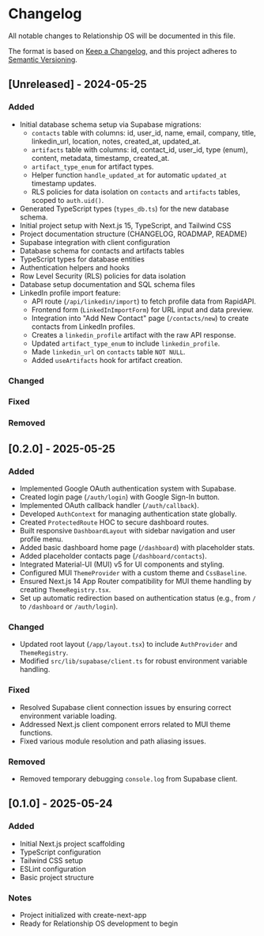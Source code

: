 # Changelog

All notable changes to Relationship OS will be documented in this file.

The format is based on [Keep a Changelog](https://keepachangelog.com/en/1.0.0/),
and this project adheres to [Semantic Versioning](https://semver.org/spec/v2.0.0.html).

## [Unreleased] - 2024-05-25

### Added
- Initial database schema setup via Supabase migrations:
  - `contacts` table with columns: id, user_id, name, email, company, title, linkedin_url, location, notes, created_at, updated_at.
  - `artifacts` table with columns: id, contact_id, user_id, type (enum), content, metadata, timestamp, created_at.
  - `artifact_type_enum` for artifact types.
  - Helper function `handle_updated_at` for automatic `updated_at` timestamp updates.
  - RLS policies for data isolation on `contacts` and `artifacts` tables, scoped to `auth.uid()`.
- Generated TypeScript types (`types_db.ts`) for the new database schema.
- Initial project setup with Next.js 15, TypeScript, and Tailwind CSS
- Project documentation structure (CHANGELOG, ROADMAP, README)
- Supabase integration with client configuration
- Database schema for contacts and artifacts tables
- TypeScript types for database entities
- Authentication helpers and hooks
- Row Level Security (RLS) policies for data isolation
- Database setup documentation and SQL schema files
- LinkedIn profile import feature:
  - API route (`/api/linkedin/import`) to fetch profile data from RapidAPI.
  - Frontend form (`LinkedInImportForm`) for URL input and data preview.
  - Integration into "Add New Contact" page (`/contacts/new`) to create contacts from LinkedIn profiles.
  - Creates a `linkedin_profile` artifact with the raw API response.
  - Updated `artifact_type_enum` to include `linkedin_profile`.
  - Made `linkedin_url` on `contacts` table `NOT NULL`.
  - Added `useArtifacts` hook for artifact creation.

### Changed

### Fixed

### Removed

## [0.2.0] - 2025-05-25

### Added
- Implemented Google OAuth authentication system with Supabase.
- Created login page (`/auth/login`) with Google Sign-In button.
- Implemented OAuth callback handler (`/auth/callback`).
- Developed `AuthContext` for managing authentication state globally.
- Created `ProtectedRoute` HOC to secure dashboard routes.
- Built responsive `DashboardLayout` with sidebar navigation and user profile menu.
- Added basic dashboard home page (`/dashboard`) with placeholder stats.
- Added placeholder contacts page (`/dashboard/contacts`).
- Integrated Material-UI (MUI) v5 for UI components and styling.
- Configured MUI `ThemeProvider` with a custom theme and `CssBaseline`.
- Ensured Next.js 14 App Router compatibility for MUI theme handling by creating `ThemeRegistry.tsx`.
- Set up automatic redirection based on authentication status (e.g., from `/` to `/dashboard` or `/auth/login`).

### Changed
- Updated root layout (`/app/layout.tsx`) to include `AuthProvider` and `ThemeRegistry`.
- Modified `src/lib/supabase/client.ts` for robust environment variable handling.

### Fixed
- Resolved Supabase client connection issues by ensuring correct environment variable loading.
- Addressed Next.js client component errors related to MUI theme functions.
- Fixed various module resolution and path aliasing issues.

### Removed
- Removed temporary debugging `console.log` from Supabase client.

## [0.1.0] - 2025-05-24

### Added
- Initial Next.js project scaffolding
- TypeScript configuration
- Tailwind CSS setup
- ESLint configuration
- Basic project structure

### Notes
- Project initialized with create-next-app
- Ready for Relationship OS development to begin 